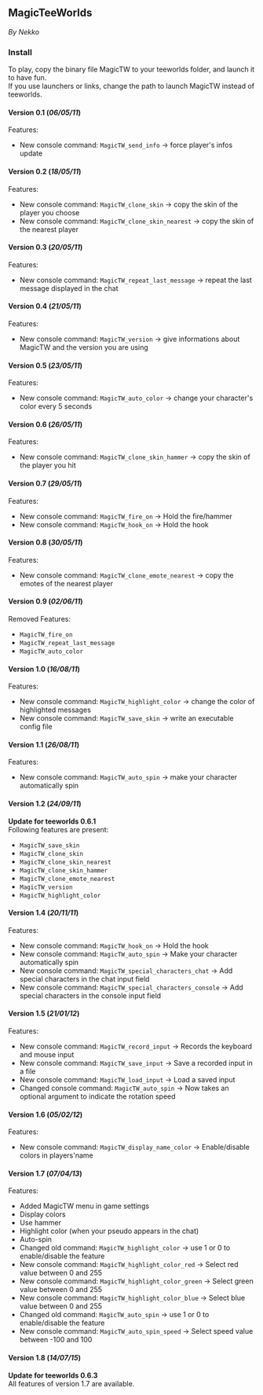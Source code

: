 ## MagicTeeWorlds
_By Nekko_  

### Install
To play, copy the binary file MagicTW to your teeworlds folder, and launch it to have fun.  
If you use launchers or links, change the path to launch MagicTW instead of teeworlds.

#### Version 0.1 (_06/05/11_)
Features:
 * New console command: `MagicTW_send_info` -> force player's infos update

#### Version 0.2 (_18/05/11_)
Features:
 * New console command: `MagicTW_clone_skin` -> copy the skin of the player you choose
 * New console command: `MagicTW_clone_skin_nearest` -> copy the skin of the nearest player

#### Version 0.3 (_20/05/11_)
Features:
 * New console command: `MagicTW_repeat_last_message` -> repeat the last message displayed in the chat

#### Version 0.4 (_21/05/11_)
Features:
 * New console command: `MagicTW_version` -> give informations about MagicTW and the version you are using

#### Version 0.5 (_23/05/11_)
Features:
 * New console command: `MagicTW_auto_color` -> change your character's color every 5 seconds

#### Version 0.6 (_26/05/11_)
Features:
 * New console command: `MagicTW_clone_skin_hammer` -> copy the skin of the player you hit

#### Version 0.7 (_29/05/11_)
Features:
 * New console command: `MagicTW_fire_on` -> Hold the fire/hammer
 * New console command: `MagicTW_hook_on` -> Hold the hook

#### Version 0.8 (_30/05/11_)
Features:
 * New console command: `MagicTW_clone_emote_nearest` -> copy the emotes of the nearest player

#### Version 0.9 (_02/06/11_)
Removed Features:
 * `MagicTW_fire_on`
 * `MagicTW_repeat_last_message`
 * `MagicTW_auto_color`

#### Version 1.0 (_16/08/11_)
Features:
 * New console command: `MagicTW_highlight_color` -> change the color of highlighted messages
 * New console command: `MagicTW_save_skin` -> write an executable config file

#### Version 1.1 (_26/08/11_)
Features:
 * New console command: `MagicTW_auto_spin` -> make your character automatically spin

#### Version 1.2 (_24/09/11_)
**Update for teeworlds 0.6.1**  
Following features are present:
 * `MagicTW_save_skin`
 * `MagicTW_clone_skin`
 * `MagicTW_clone_skin_nearest`
 * `MagicTW_clone_skin_hammer`
 * `MagicTW_clone_emote_nearest`
 * `MagicTW_version`
 * `MagicTW_highlight_color`

#### Version 1.4 (_20/11/11_)
Features:
 * New console command: `MagicTW_hook_on` -> Hold the hook
 * New console command: `MagicTW_auto_spin` -> Make your character automatically spin
 * New console command: `MagicTW_special_characters_chat` -> Add special characters in the chat input field
 * New console command: `MagicTW_special_characters_console` -> Add special characters in the console input field

#### Version 1.5 (_21/01/12_)
Features:
 * New console command: `MagicTW_record_input` -> Records the keyboard and mouse input
 * New console command: `MagicTW_save_input` -> Save a recorded input in a file
 * New console command: `MagicTW_load_input` -> Load a saved input
 * Changed console command: `MagicTW_auto_spin` -> Now takes an optional argument to indicate the rotation speed

#### Version 1.6 (_05/02/12_)
Features:
 * New console command: `MagicTW_display_name_color` -> Enable/disable colors in players'name

#### Version 1.7 (_07/04/13_)
Features:
 * Added MagicTW menu in game settings
  * Display colors
  * Use hammer
  * Highlight color (when your pseudo appears in the chat)
  * Auto-spin
 * Changed old command: `MagicTW_highlight_color` -> use 1 or 0 to enable/disable the feature
 * New console command: `MagicTW_highlight_color_red` -> Select red value between 0 and 255
 * New console command: `MagicTW_highlight_color_green` -> Select green value between 0 and 255
 * New console command: `MagicTW_highlight_color_blue` -> Select blue value between 0 and 255
 * Changed old command: `MagicTW_auto_spin` -> use 1 or 0 to enable/disable the feature
 * New console command: `MagicTW_auto_spin_speed` -> Select speed value between -100 and 100

#### Version 1.8 (_14/07/15_)
**Update for teeworlds 0.6.3**  
All features of version 1.7 are available.


